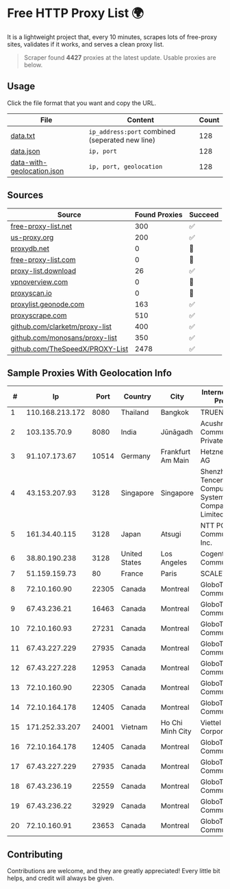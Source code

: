 
# Free HTTP Proxy List 🌍

It is a lightweight project that, every 10 minutes, scrapes lots of free-proxy sites, validates if it works, and serves a clean proxy list.


> Scraper found **4427** proxies at the latest update. Usable proxies are below.

## Usage

Click the file format that you want and copy the URL.


|File|Content|Count|
|----|-------|-----|
|[data.txt](https://raw.githubusercontent.com/themiralay/Proxy-List-World/master/data.txt)|`ip_address:port` combined (seperated new line)|128|
|[data.json](https://raw.githubusercontent.com/themiralay/Proxy-List-World/master/data.json)|`ip, port`|128|
|[data-with-geolocation.json](https://raw.githubusercontent.com/themiralay/Proxy-List-World/master/data-with-geolocation.json)|`ip, port, geolocation`|128|

## Sources

|Source|Found Proxies|Succeed|
|------|-------------|-------|
|[free-proxy-list.net](https://free-proxy-list.net)|300|✅|
|[us-proxy.org](https://www.us-proxy.org)|200|✅|
|[proxydb.net](http://proxydb.net)|0|🚫|
|[free-proxy-list.com](https://free-proxy-list.com/?page=&port=&type%5B%5D=http&type%5B%5D=https&up_time=0&search=Search)|0|🚫|
|[proxy-list.download](https://www.proxy-list.download/HTTP)|26|✅|
|[vpnoverview.com](https://vpnoverview.com/privacy/anonymous-browsing/free-proxy-servers)|0|🚫|
|[proxyscan.io](https://www.proxyscan.io)|0|🚫|
|[proxylist.geonode.com](https://proxylist.geonode.com/api/proxy-list?limit=300&page=1&sort_by=lastChecked&sort_type=desc&protocols=http,https)|163|✅|
|[proxyscrape.com](https://api.proxyscrape.com/v2/?request=displayproxies&protocol=http&timeout=10000&country=all&ssl=all&anonymity=all)|510|✅|
|[github.com/clarketm/proxy-list](https://raw.githubusercontent.com/clarketm/proxy-list/master/proxy-list-raw.txt)|400|✅|
|[github.com/monosans/proxy-list](https://raw.githubusercontent.com/monosans/proxy-list/main/proxies/http.txt)|350|✅|
|[github.com/TheSpeedX/PROXY-List](https://raw.githubusercontent.com/TheSpeedX/PROXY-List/master/http.txt)|2478|✅|


## Sample Proxies With Geolocation Info

|#|Ip|Port|Country|City|Internet Service Provider|
|-|--|----|-------|----|-------------------------|
|1|110.168.213.172|8080|Thailand|Bangkok|TRUENET|
|2|103.135.70.9|8080|India|Jūnāgadh|Acushnet Communication Private Limited|
|3|91.107.173.67|10514|Germany|Frankfurt Am Main|Hetzner Online AG|
|4|43.153.207.93|3128|Singapore|Singapore|Shenzhen Tencent Computer Systems Company Limited|
|5|161.34.40.115|3128|Japan|Atsugi|NTT PC Communications, Inc.|
|6|38.80.190.238|3128|United States|Los Angeles|Cogent Communications|
|7|51.159.159.73|80|France|Paris|SCALEWAY|
|8|72.10.160.90|22305|Canada|Montreal|GloboTech Communications|
|9|67.43.236.21|16463|Canada|Montreal|GloboTech Communications|
|10|72.10.160.93|27231|Canada|Montreal|GloboTech Communications|
|11|67.43.227.229|27935|Canada|Montreal|GloboTech Communications|
|12|67.43.227.228|12953|Canada|Montreal|GloboTech Communications|
|13|72.10.160.90|22305|Canada|Montreal|GloboTech Communications|
|14|72.10.164.178|12405|Canada|Montreal|GloboTech Communications|
|15|171.252.33.207|24001|Vietnam|Ho Chi Minh City|Viettel Corporation|
|16|72.10.164.178|12405|Canada|Montreal|GloboTech Communications|
|17|67.43.227.229|27935|Canada|Montreal|GloboTech Communications|
|18|67.43.236.19|22559|Canada|Montreal|GloboTech Communications|
|19|67.43.236.22|32929|Canada|Montreal|GloboTech Communications|
|20|72.10.160.91|23653|Canada|Montreal|GloboTech Communications|



## Contributing

Contributions are welcome, and they are greatly appreciated! Every
little bit helps, and credit will always be given.


